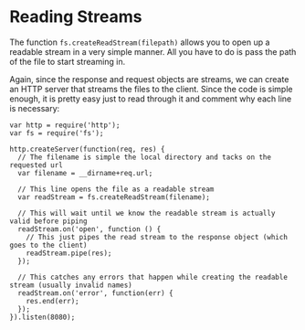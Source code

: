 # Reading Streams

The function `fs.createReadStream(filepath)` allows you to open up a readable stream in a very simple manner. All you have to do is pass the path of the file to start streaming in. 

Again, since the response and request objects are streams, we can create an HTTP server that streams the files to the client. Since the code is simple enough, it is pretty easy just to read through it and comment why each line is necessary:

    var http = require('http');
    var fs = require('fs');

    http.createServer(function(req, res) {
      // The filename is simple the local directory and tacks on the requested url
      var filename = __dirname+req.url;

      // This line opens the file as a readable stream
      var readStream = fs.createReadStream(filename);

      // This will wait until we know the readable stream is actually valid before piping
      readStream.on('open', function () {
        // This just pipes the read stream to the response object (which goes to the client)
        readStream.pipe(res);
      });

      // This catches any errors that happen while creating the readable stream (usually invalid names)
      readStream.on('error', function(err) {
        res.end(err);
      });
    }).listen(8080);